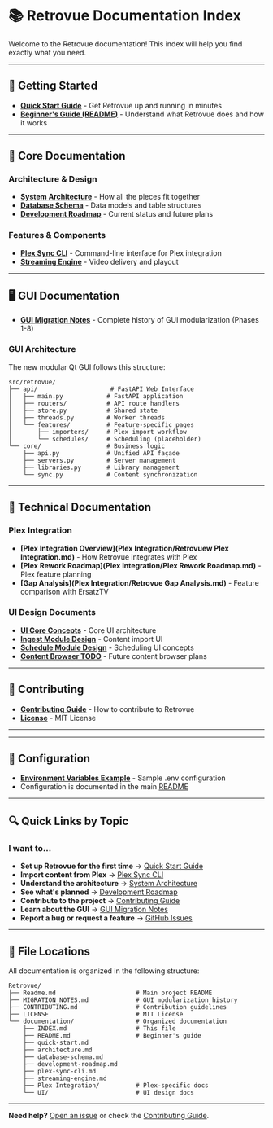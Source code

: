# 📚 Retrovue Documentation Index

Welcome to the Retrovue documentation! This index will help you find exactly what you need.

---

## 🚀 Getting Started

- **[Quick Start Guide](quick-start.md)** - Get Retrovue up and running in minutes
- **[Beginner's Guide (README)](README.md)** - Understand what Retrovue does and how it works

---

## 📖 Core Documentation

### Architecture & Design

- **[System Architecture](architecture.md)** - How all the pieces fit together
- **[Database Schema](database-schema.md)** - Data models and table structures
- **[Development Roadmap](development-roadmap.md)** - Current status and future plans

### Features & Components

- **[Plex Sync CLI](plex-sync-cli.md)** - Command-line interface for Plex integration
- **[Streaming Engine](streaming-engine.md)** - Video delivery and playout

---

## 🖥️ GUI Documentation

- **[GUI Migration Notes](MIGRATION_NOTES.md)** - Complete history of GUI modularization (Phases 1-8)

### GUI Architecture

The new modular Qt GUI follows this structure:

```
src/retrovue/
├── api/                    # FastAPI Web Interface
│   ├── main.py            # FastAPI application
│   ├── routers/           # API route handlers
│   ├── store.py           # Shared state
│   ├── threads.py         # Worker threads
│   └── features/          # Feature-specific pages
│       ├── importers/     # Plex import workflow
│       └── schedules/     # Scheduling (placeholder)
└── core/                  # Business logic
    ├── api.py             # Unified API façade
    ├── servers.py         # Server management
    ├── libraries.py       # Library management
    └── sync.py            # Content synchronization
```

---

## 🔧 Technical Documentation

### Plex Integration

- **[Plex Integration Overview](Plex Integration/Retrovuew Plex Integration.md)** - How Retrovue integrates with Plex
- **[Plex Rework Roadmap](Plex Integration/Plex Rework Roadmap.md)** - Plex feature planning
- **[Gap Analysis](Plex Integration/Retrovue Gap Analysis.md)** - Feature comparison with ErsatzTV

### UI Design Documents

- **[UI Core Concepts](UI/RetroVue_UI_Core.md)** - Core UI architecture
- **[Ingest Module Design](UI/RetroVue_UI_Ingest_Module_v0.1.md)** - Content import UI
- **[Schedule Module Design](UI/RetroVue_UI_Schedule_Module_v0.1.md)** - Scheduling UI concepts
- **[Content Browser TODO](UI/Content_Browser_TODO.md)** - Future content browser plans

---

## 🤝 Contributing

- **[Contributing Guide](../CONTRIBUTING.md)** - How to contribute to Retrovue
- **[License](../LICENSE)** - MIT License

---

---

## 📝 Configuration

- **[Environment Variables Example](env.example)** - Sample .env configuration
- Configuration is documented in the main [README](../Readme.md#configuration--secrets-management)

---

## 🔍 Quick Links by Topic

### I want to...

- **Set up Retrovue for the first time** → [Quick Start Guide](quick-start.md)
- **Import content from Plex** → [Plex Sync CLI](plex-sync-cli.md)
- **Understand the architecture** → [System Architecture](architecture.md)
- **See what's planned** → [Development Roadmap](development-roadmap.md)
- **Contribute to the project** → [Contributing Guide](../CONTRIBUTING.md)
- **Learn about the GUI** → [GUI Migration Notes](../MIGRATION_NOTES.md)
- **Report a bug or request a feature** → [GitHub Issues](https://github.com/slbailey/Retrovue/issues)

---

## 📌 File Locations

All documentation is organized in the following structure:

```
Retrovue/
├── Readme.md                      # Main project README
├── MIGRATION_NOTES.md             # GUI modularization history
├── CONTRIBUTING.md                # Contribution guidelines
├── LICENSE                        # MIT License
└── documentation/                 # Organized documentation
    ├── INDEX.md                   # This file
    ├── README.md                  # Beginner's guide
    ├── quick-start.md
    ├── architecture.md
    ├── database-schema.md
    ├── development-roadmap.md
    ├── plex-sync-cli.md
    ├── streaming-engine.md
    ├── Plex Integration/          # Plex-specific docs
    └── UI/                        # UI design docs
```

---

**Need help?** [Open an issue](https://github.com/slbailey/Retrovue/issues) or check the [Contributing Guide](../CONTRIBUTING.md).
